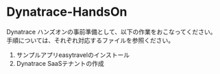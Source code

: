 # Dynatrace-HandsOn
Dynatrace ハンズオンの事前準備として、以下の作業をおこなってください。
手順については、それぞれ対応するファイルを参照ください。

1. サンプルアプリeasytravelのインストール
2. Dynatrace SaaSテナントの作成
